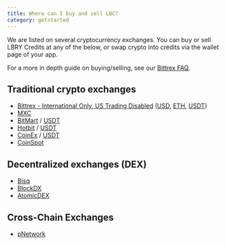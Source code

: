 ```yaml
---
title: Where can I buy and sell LBC?
category: getstarted
---
```


We are listed on several cryptocurrency exchanges. You can buy or sell LBRY Credits at any of the below, or swap crypto into credits via the wallet page of your app.

For a more in depth guide on buying/selling, see our [Bittrex FAQ](/faq/buy-sell-bittrex).

## Traditional crypto exchanges
- [Bittrex - International Only, US Trading Disabled](https://bittrex.com/Market/Index?MarketName=BTC-LBC) ([USD](https://bittrex.com/Market/Index?MarketName=USD-LBC), [ETH](https://bittrex.com/Market/Index?MarketName=ETH-LBC), [USDT](https://bittrex.com/Market/Index?MarketName=USDT-LBC))
- [MXC](https://www.mxc.la/trade/easy#LBC_USDT)
- [BitMart](https://www.bitmart.com/trade/en?symbol=LBC_USDT&layout=basic) / [USDT](https://www.bitmart.com/trade/en?symbol=LBC_USDT&layout=basic)
- [Hotbit](https://www.hotbit.io/exchange?symbol=LBC_BTC) / [USDT](https://www.hotbit.io/exchange?symbol=LBC_USDT)
- [CoinEx](https://www.coinex.com/exchange?currency=btc&dest=lbc) / [USDT](https://www.coinex.com/exchange?currency=usdt&dest=lbc)
- [CoinSpot](https://www.coinspot.com.au/chart/lbc) 

## Decentralized exchanges (DEX)
- [Bisq](https://bisq.network)
- [BlockDX](https://blockdx.com/)
- [AtomicDEX](https://atomicdex.io)

## Cross-Chain Exchanges
- [pNetwork](https://dapp.ptokens.io/swap?asset=lbc&from=lbc&to=bsc)
